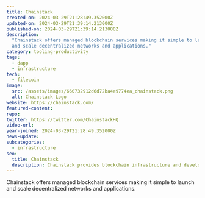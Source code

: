 ```yaml
---
title: Chainstack
created-on: 2024-03-29T21:28:49.352000Z
updated-on: 2024-03-29T21:39:14.213000Z
published-on: 2024-03-29T21:39:14.213000Z
description:
  "Chainstack offers managed blockchain services making it simple to launch
  and scale decentralized networks and applications."
category: tooling-productivity
tags:
  - dapp
  - infrastructure
tech:
  - filecoin
image:
  src: /assets/images/660732912d6d72ba4a9774ea_chainstack.png
  alt: Chainstack Logo
website: https://chainstack.com/
featured-content:
repo:
twitter: https://twitter.com/ChainstackHQ
video-url:
year-joined: 2024-03-29T21:28:49.352000Z
news-update:
subcategories:
  - infrastructure
seo:
  title: Chainstack
  description: Chainstack provides blockchain infrastructure and development tools.
---
```


Chainstack offers managed blockchain services making it simple to launch and scale decentralized networks and applications.
